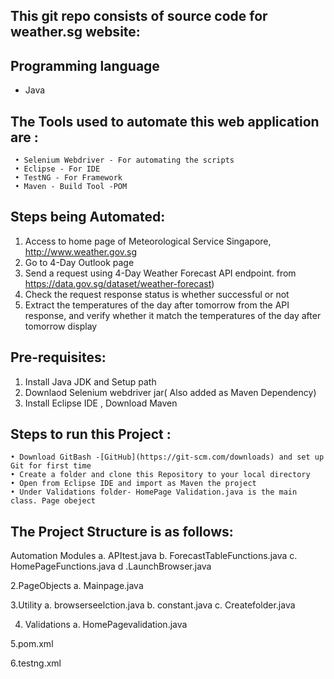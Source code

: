 ## This git repo consists of source code for weather.sg website:


## Programming language
- Java 

## The Tools used to automate this web application are :
	 • Selenium Webdriver - For automating the scripts
	 • Eclipse - For IDE
	 • TestNG - For Framework 
	 • Maven - Build Tool -POM

## Steps being Automated:
1. Access to home page of Meteorological Service Singapore, http://www.weather.gov.sg
2. Go to 4-Day Outlook page
3. Send a request using 4-Day Weather Forecast API endpoint. from https://data.gov.sg/dataset/weather-forecast)
4. Check the request response status is whether successful or not
5. Extract the temperatures of the day after tomorrow from the API response, and verify whether it match the temperatures of the day after tomorrow display

## Pre-requisites:

1. Install Java JDK and Setup path
2. Downlaod Selenium webdriver jar( Also added as Maven Dependency)
3. Install Eclipse IDE , Download Maven

## Steps to run this Project :
	• Download GitBash -[GitHub](https://git-scm.com/downloads) and set up Git for first time
	• Create a folder and clone this Repository to your local directory 
	• Open from Eclipse IDE and import as Maven the project
	• Under Validations folder- HomePage Validation.java is the main class. Page obeject
	
## The Project Structure is as follows:

Automation Modules 
a. APItest.java 
b. ForecastTableFunctions.java 
c. HomePageFunctions.java 
d .LaunchBrowser.java

2.PageObjects
 a. Mainpage.java

3.Utility 
 a. browserseelction.java 
 b. constant.java 
 c. Createfolder.java

4. Validations 
a. HomePagevalidation.java

5.pom.xml

6.testng.xml
	
